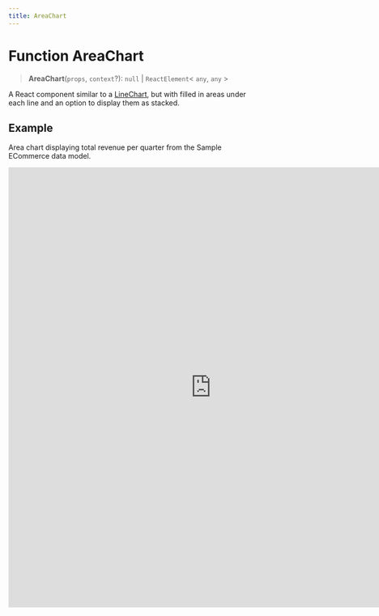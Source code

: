 ```yaml
---
title: AreaChart
---
```


# Function AreaChart

> **AreaChart**(`props`, `context`?): `null` \| `ReactElement`\< `any`, `any` \>

A React component similar to a [LineChart](function.LineChart.md),
but with filled in areas under each line and an option to display them as stacked.

## Example

Area chart displaying total revenue per quarter from the Sample ECommerce data model.

<iframe
 src='https://csdk-playground.sisense.com/?example=charts%2Farea-chart&mode=docs'
 width=800
 height=870
 style='border:none;'
/>

Additional Area Chart examples:

- [Stacked Area Chart](https://www.sisense.com/platform/compose-sdk/playground/?example=charts%2Farea-chart-stacked)
- [Stacked Percentage Area Chart](https://www.sisense.com/platform/compose-sdk/playground/?example=charts%2Farea-chart-stacked100)

## Parameters

| Parameter | Type | Description |
| :------ | :------ | :------ |
| `props` | [`AreaChartProps`](../interfaces/interface.AreaChartProps.md) | Area chart properties |
| `context`? | `any` | - |

## Returns

`null` \| `ReactElement`\< `any`, `any` \>

Area Chart component
